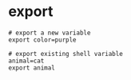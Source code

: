 # export

```shell
# export a new variable
export color=purple
```

```shell
# export existing shell variable
animal=cat
export animal
```
